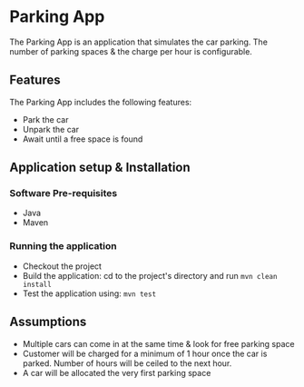 # Parking App

The Parking App is an application that simulates the car parking. The number of parking spaces & the charge per hour is configurable.

## Features

The Parking App includes the following features:

- Park the car
- Unpark the car
- Await until a free space is found

## Application setup & Installation

### Software Pre-requisites
- Java
- Maven

### Running the application
- Checkout the project
- Build the application: cd to the project's directory and run `mvn clean install`
- Test the application using: `mvn test`

## Assumptions
- Multiple cars can come in at the same time & look for free parking space
- Customer will be charged for a minimum of 1 hour once the car is parked. Number of hours will be ceiled to the next hour.
- A car will be allocated the very first parking space